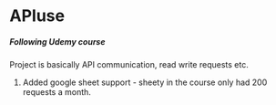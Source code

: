 # APIuse
<h5>Following Udemy course</h5>

Project is basically API communication, read write requests etc.

1. Added google sheet support - sheety in the course only had 200 requests a month.
